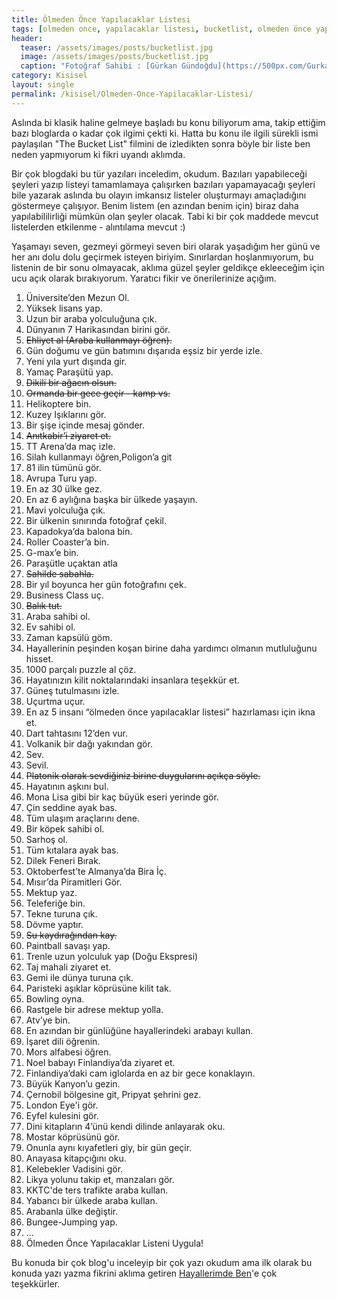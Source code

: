 ```yaml
---
title: Ölmeden Önce Yapılacaklar Listesi
tags: [olmeden once, yapılacaklar listesi, bucketlist, olmeden önce yapılacaklar]
header:
  teaser: /assets/images/posts/bucketlist.jpg
  image: /assets/images/posts/bucketlist.jpg
  caption: "Fotoğraf Sahibi : [Gürkan Gündoğdu](https://500px.com/Gurkan-Gundogdu)"
category: Kisisel
layout: single
permalink: /kisisel/Olmeden-Once-Yapilacaklar-Listesi/
---
```


Aslında bi klasik haline gelmeye başladı bu konu biliyorum ama, takip ettiğim bazı bloglarda o kadar çok ilgimi çekti ki. Hatta bu konu ile ilgili sürekli ismi paylaşılan "The Bucket List" filmini de izledikten sonra böyle bir liste ben neden yapmıyorum ki fikri uyandı aklımda.

Bir çok blogdaki bu tür yazıları inceledim, okudum. Bazıları yapabileceği şeyleri yazıp listeyi tamamlamaya çalışırken bazıları yapamayacağı şeyleri bile yazarak aslında bu olayın imkansız listeler oluşturmayı amaçladığını göstermeye çalışıyor. Benim listem (en azından benim için) biraz daha yapılabililirliği mümkün olan şeyler olacak. Tabi ki bir çok maddede mevcut listelerden etkilenme - alıntılama mevcut :)

Yaşamayı seven, gezmeyi görmeyi seven biri olarak yaşadığım her günü ve her anı dolu dolu geçirmek isteyen biriyim. Sınırlardan hoşlanmıyorum, bu listenin de bir sonu olmayacak, aklıma güzel şeyler geldikçe ekleeceğim için ucu açık olarak bırakıyorum. Yaratıcı fikir ve önerilerinize açığım.

1. Üniversite’den Mezun Ol.
2. Yüksek lisans yap.
3. Uzun bir araba yolculuğuna çık.
4. Dünyanın 7 Harikasından birini gör.
5. ~~Ehliyet al (Araba kullanmayı öğren).~~
6. Gün doğumu ve gün batımını dışarıda eşsiz bir yerde izle.
7. Yeni yıla yurt dışında gir.
8. Yamaç Paraşütü yap.
9. ~~Dikili bir ağacın olsun.~~
10. ~~Ormanda bir gece geçir - kamp vs.~~
11. Helikoptere bin.
12. Kuzey Işıklarını gör.
13. Bir şişe içinde mesaj gönder.
14. ~~Anıtkabir’i ziyaret et.~~
15. TT Arena’da maç izle.
16. Silah kullanmayı öğren,Poligon’a git
17. 81 ilin tümünü gör.
18. Avrupa Turu yap.
19. En az 30 ülke gez.
20. En az 6 aylığına başka bir ülkede yaşayın.
21. Mavi yolculuğa çık.
22. Bir ülkenin sınırında fotoğraf çekil.
23. Kapadokya’da balona bin.
24. Roller Coaster’a bin.
25. G-max’e bin.
26. Paraşütle uçaktan atla
27. ~~Sahilde sabahla.~~
28. Bir yıl boyunca her gün fotoğrafını çek.
29. Business Class uç.
30. ~~Balık tut.~~
31. Araba sahibi ol.
32. Ev sahibi ol.
33. Zaman kapsülü göm.
34. Hayallerinin peşinden koşan birine daha yardımcı olmanın mutluluğunu hisset.
35. 1000 parçalı puzzle al çöz.
36. Hayatınızın kilit noktalarındaki insanlara teşekkür et.
37. Güneş tutulmasını izle.
38. Uçurtma uçur.
39. En az 5 insanı “ölmeden önce yapılacaklar listesi” hazırlaması için ikna et.
40. Dart tahtasını 12’den vur.
41. Volkanik bir dağı yakından gör.
42. Sev.
43. Sevil.
44. ~~Platonik olarak sevdiğiniz birine duygularını açıkça söyle.~~
45. Hayatının aşkını bul.
46. Mona Lisa gibi bir kaç büyük eseri yerinde gör.
47. Çin seddine ayak bas.
48. Tüm ulaşım araçlarını dene.
49. Bir köpek sahibi ol.
50. Sarhoş ol.
51. Tüm kıtalara ayak bas.
52. Dilek Feneri Bırak.
53. Oktoberfest’te Almanya’da Bira İç.
54. Mısır’da Piramitleri Gör.
55. Mektup yaz.
56. Teleferiğe bin.
57. Tekne turuna çık.
58. Dövme yaptır.
59. ~~Su kaydırağından kay.~~
60. Paintball savaşı yap.
61. Trenle uzun yolculuk yap (Doğu Ekspresi)
62. Taj mahali ziyaret et.
63. Gemi ile dünya turuna çık.
64. Paristeki aşıklar köprüsüne kilit tak.
65. Bowling oyna.
66. Rastgele bir adrese mektup yolla.
67. Atv’ye bin.
68. En azından bir günlüğüne hayallerindeki arabayı kullan.
69. İşaret dili öğrenin.
70. Mors alfabesi öğren.
71. Noel babayı Finlandiya’da ziyaret et.
72. Finlandiya’daki cam iglolarda en az bir gece konaklayın.
73. Büyük Kanyon’u gezin.
74. Çernobil bölgesine git, Pripyat şehrini gez.
75. London Eye'i gör.
76. Eyfel kulesini gör.
77. Dini kitapların 4’ünü kendi dilinde anlayarak oku.
78. Mostar köprüsünü gör.
79. Onunla aynı kıyafetleri giy, bir gün geçir.
80. Anayasa kitapçığını oku.
81. Kelebekler Vadisini gör.
82. Likya yolunu takip et, manzaları gör.
83. KKTC'de ters trafikte araba kullan.
84. Yabancı bir ülkede araba kullan.
85. Arabanla ülke değiştir.
86. Bungee-Jumping yap.
87. ...
00. Ölmeden Önce Yapılacaklar Listeni Uygula!

Bu konuda bir çok blog'u inceleyip bir çok yazı okudum ama ilk olarak bu konuda yazı yazma fikrini aklıma getiren [Hayallerimde Ben](https://www.hayallerimdeben.com/25ten-once-25/)'e çok teşekkürler.
